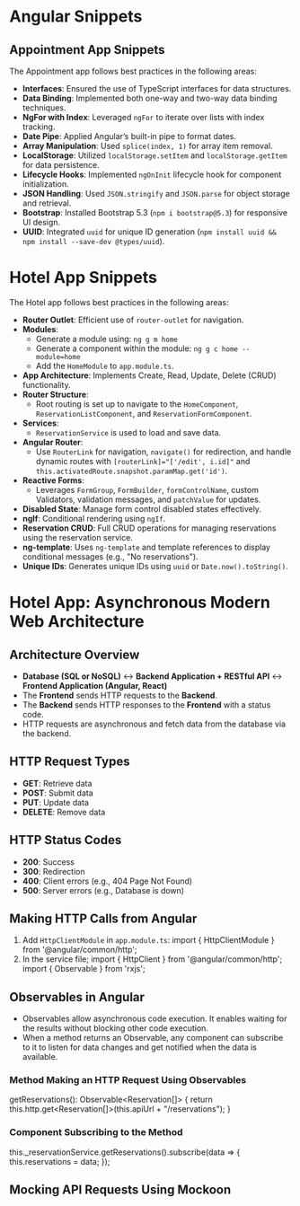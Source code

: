 # Angular Snippets

## Appointment App Snippets

The Appointment app follows best practices in the following areas:

- **Interfaces**: Ensured the use of TypeScript interfaces for data structures.
- **Data Binding**: Implemented both one-way and two-way data binding techniques.
- **NgFor with Index**: Leveraged `ngFor` to iterate over lists with index tracking.
- **Date Pipe**: Applied Angular’s built-in pipe to format dates.
- **Array Manipulation**: Used `splice(index, 1)` for array item removal.
- **LocalStorage**: Utilized `localStorage.setItem` and `localStorage.getItem` for data persistence.
- **Lifecycle Hooks**: Implemented `ngOnInit` lifecycle hook for component initialization.
- **JSON Handling**: Used `JSON.stringify` and `JSON.parse` for object storage and retrieval.
- **Bootstrap**: Installed Bootstrap 5.3 (`npm i bootstrap@5.3`) for responsive UI design.
- **UUID**: Integrated `uuid` for unique ID generation (`npm install uuid && npm install --save-dev @types/uuid`).

# Hotel App Snippets

The Hotel app follows best practices in the following areas:

- **Router Outlet**: Efficient use of `router-outlet` for navigation.
- **Modules**:
  - Generate a module using: `ng g m home`
  - Generate a component within the module: `ng g c home --module=home`
  - Add the `HomeModule` to `app.module.ts`.
- **App Architecture**: Implements Create, Read, Update, Delete (CRUD) functionality.
- **Router Structure**:
  - Root routing is set up to navigate to the `HomeComponent`, `ReservationListComponent`, and `ReservationFormComponent`.
- **Services**:
  - `ReservationService` is used to load and save data.
- **Angular Router**:
  - Use `RouterLink` for navigation, `navigate()` for redirection, and handle dynamic routes with `[routerLink]="['/edit', i.id]"` and `this.activatedRoute.snapshot.paramMap.get('id')`.
- **Reactive Forms**:
  - Leverages `FormGroup`, `FormBuilder`, `formControlName`, custom Validators, validation messages, and `patchValue` for updates.
- **Disabled State**: Manage form control disabled states effectively.
- **ngIf**: Conditional rendering using `ngIf`.
- **Reservation CRUD**: Full CRUD operations for managing reservations using the reservation service.
- **ng-template**: Uses `ng-template` and template references to display conditional messages (e.g., "No reservations").
- **Unique IDs**: Generates unique IDs using `uuid` or `Date.now().toString()`.

# Hotel App: Asynchronous Modern Web Architecture

## Architecture Overview
- **Database (SQL or NoSQL)** ↔ **Backend Application + RESTful API** ↔ **Frontend Application (Angular, React)**
- The **Frontend** sends HTTP requests to the **Backend**.
- The **Backend** sends HTTP responses to the **Frontend** with a status code.
- HTTP requests are asynchronous and fetch data from the database via the backend.

## HTTP Request Types
- **GET**: Retrieve data
- **POST**: Submit data
- **PUT**: Update data
- **DELETE**: Remove data

## HTTP Status Codes
- **200**: Success
- **300**: Redirection
- **400**: Client errors (e.g., 404 Page Not Found)
- **500**: Server errors (e.g., Database is down)

## Making HTTP Calls from Angular

1. Add `HttpClientModule` in `app.module.ts`:
   import { HttpClientModule } from '@angular/common/http';
2. In the service file;
	import { HttpClient } from '@angular/common/http';
	import { Observable } from 'rxjs';

## Observables in Angular
- Observables allow asynchronous code execution. It enables waiting for the results without blocking other code execution.
- When a method returns an Observable, any component can subscribe to it to listen for data changes and get notified when the data is available.

### Method Making an HTTP Request Using Observables
getReservations(): Observable<Reservation[]> {
    return this.http.get<Reservation[]>(this.apiUrl + "/reservations");
}

### Component Subscribing to the Method
this._reservationService.getReservations().subscribe(data => {
    this.reservations = data;
});

## Mocking API Requests Using Mockoon


